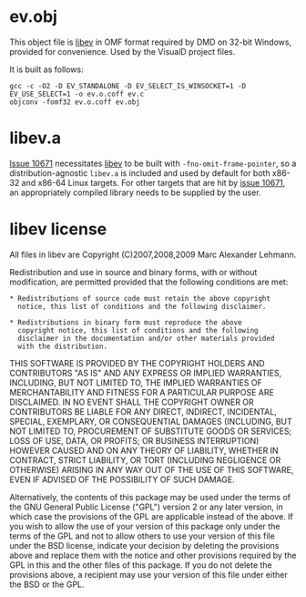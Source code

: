 ev.obj
============
This object file is [libev](http://software.schmorp.de/pkg/libev.html) in
OMF format required by DMD on 32-bit Windows, provided for convenience.
Used by the VisualD project files.

It is built as follows:

    gcc -c -O2 -D EV_STANDALONE -D EV_SELECT_IS_WINSOCKET=1 -D EV_USE_SELECT=1 -o ev.o.coff ev.c
    objconv -fomf32 ev.o.coff ev.obj

libev.a
============
[Issue 10671](https://issues.dlang.org/show_bug.cgi?id=10671) necessitates [libev](http://software.schmorp.de/pkg/libev.html) to be built with `-fno-omit-frame-pointer`, so a distribution-agnostic `libev.a` is included and used by default for both x86-32 and x86-64 Linux targets. For other targets that are hit by [issue 10671](https://issues.dlang.org/show_bug.cgi?id=10671), an appropriately compiled library needs to be supplied by the user.

libev license
============
All files in libev are Copyright (C)2007,2008,2009 Marc Alexander Lehmann.

Redistribution and use in source and binary forms, with or without
modification, are permitted provided that the following conditions are
met:

    * Redistributions of source code must retain the above copyright
      notice, this list of conditions and the following disclaimer.

    * Redistributions in binary form must reproduce the above
      copyright notice, this list of conditions and the following
      disclaimer in the documentation and/or other materials provided
      with the distribution.

THIS SOFTWARE IS PROVIDED BY THE COPYRIGHT HOLDERS AND CONTRIBUTORS
"AS IS" AND ANY EXPRESS OR IMPLIED WARRANTIES, INCLUDING, BUT NOT
LIMITED TO, THE IMPLIED WARRANTIES OF MERCHANTABILITY AND FITNESS FOR
A PARTICULAR PURPOSE ARE DISCLAIMED. IN NO EVENT SHALL THE COPYRIGHT
OWNER OR CONTRIBUTORS BE LIABLE FOR ANY DIRECT, INDIRECT, INCIDENTAL,
SPECIAL, EXEMPLARY, OR CONSEQUENTIAL DAMAGES (INCLUDING, BUT NOT
LIMITED TO, PROCUREMENT OF SUBSTITUTE GOODS OR SERVICES; LOSS OF USE,
DATA, OR PROFITS; OR BUSINESS INTERRUPTION) HOWEVER CAUSED AND ON ANY
THEORY OF LIABILITY, WHETHER IN CONTRACT, STRICT LIABILITY, OR TORT
(INCLUDING NEGLIGENCE OR OTHERWISE) ARISING IN ANY WAY OUT OF THE USE
OF THIS SOFTWARE, EVEN IF ADVISED OF THE POSSIBILITY OF SUCH DAMAGE.

Alternatively, the contents of this package may be used under the terms
of the GNU General Public License ("GPL") version 2 or any later version,
in which case the provisions of the GPL are applicable instead of the
above. If you wish to allow the use of your version of this package only
under the terms of the GPL and not to allow others to use your version of
this file under the BSD license, indicate your decision by deleting the
provisions above and replace them with the notice and other provisions
required by the GPL in this and the other files of this package. If you do
not delete the provisions above, a recipient may use your version of this
file under either the BSD or the GPL.
